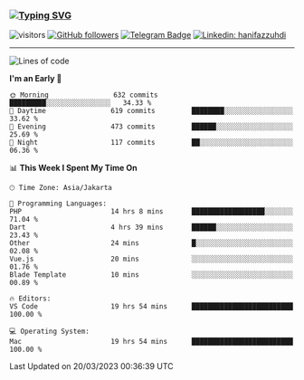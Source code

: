 ### [![Typing SVG](https://readme-typing-svg.herokuapp.com?font=lato&size=22&lines=Hi+There+👋)](https://git.io/typing-svg) 

![visitors](https://visitor-badge.glitch.me/badge?page_id=hanifazzuhdi.hanifazzuhdi)
[![GitHub followers](https://img.shields.io/github/followers/hanifazzuhdi?label=Follow&style=social)](https://github.com/hanifazzuhdi/?tab=follow) 
[![Telegram Badge](https://img.shields.io/badge/-hanif0198-blue?style=social&logo=telegram&link=https://www.t.me/hanif0198/)](https://www.t.me/hanif0198/) 
[![Linkedin: hanifazzuhdi](https://img.shields.io/badge/-hanifazzuhdi-blue?style=flat-square&logo=Linkedin&logoColor=white&link=https://www.linkedin.com/in/hanif-az-zuhdi-69688019b/)](https://www.linkedin.com/in/hanif-az-zuhdi-69688019b/) 

<hr/>

<!--START_SECTION:waka-->
![Lines of code](https://img.shields.io/badge/From%20Hello%20World%20I%27ve%20Written-17.1%20million%20lines%20of%20code-blue)

**I'm an Early 🐤** 

```text
🌞 Morning                632 commits         █████████░░░░░░░░░░░░░░░░   34.33 % 
🌆 Daytime                619 commits         ████████░░░░░░░░░░░░░░░░░   33.62 % 
🌃 Evening                473 commits         ██████░░░░░░░░░░░░░░░░░░░   25.69 % 
🌙 Night                  117 commits         ██░░░░░░░░░░░░░░░░░░░░░░░   06.36 % 
```


📊 **This Week I Spent My Time On** 

```text
🕑︎ Time Zone: Asia/Jakarta

💬 Programming Languages: 
PHP                      14 hrs 8 mins       ██████████████████░░░░░░░   71.04 % 
Dart                     4 hrs 39 mins       ██████░░░░░░░░░░░░░░░░░░░   23.43 % 
Other                    24 mins             █░░░░░░░░░░░░░░░░░░░░░░░░   02.08 % 
Vue.js                   20 mins             ░░░░░░░░░░░░░░░░░░░░░░░░░   01.76 % 
Blade Template           10 mins             ░░░░░░░░░░░░░░░░░░░░░░░░░   00.89 % 

🔥 Editors: 
VS Code                  19 hrs 54 mins      █████████████████████████   100.00 % 

💻 Operating System: 
Mac                      19 hrs 54 mins      █████████████████████████   100.00 % 
```


 Last Updated on 20/03/2023 00:36:39 UTC
<!--END_SECTION:waka-->
